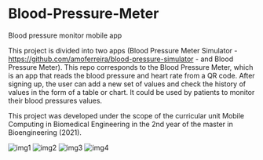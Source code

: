 # Blood-Pressure-Meter
Blood pressure monitor mobile app

This project is divided into two apps (Blood Pressure Meter Simulator - https://github.com/amoferreira/blood-pressure-simulator - and Blood Pressure Meter). This repo corresponds to the Blood Pressure Meter, which is an app that reads the blood pressure and heart rate from a QR code. After signing up, the user can add a new set of values and check the history of values in the form of a table or chart. It could be used by patients to monitor their blood pressures values.

This project was developed under the scope of the curricular unit Mobile Computing in Biomedical Engineering in the 2nd year of the master in Bioengineering (2021).

![img1](https://github.com/amoferreira/blood-pressure-meter/assets/124617004/cdeea233-41b8-4e67-a322-737fa88f4da1)
![img2](https://github.com/amoferreira/blood-pressure-meter/assets/124617004/ff457afb-eea2-4b58-b16c-4293f8d9065b)
![img3](https://github.com/amoferreira/blood-pressure-meter/assets/124617004/1d271ae0-8a01-4568-afb3-4c69192fff26)
![img4](https://github.com/amoferreira/blood-pressure-meter/assets/124617004/1825b05a-a3d7-40bd-a7c2-a1c70c5f14c0)
